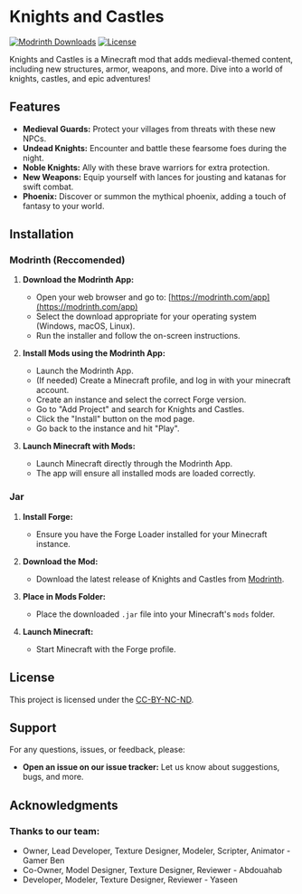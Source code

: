 # Knights and Castles

[![Modrinth Downloads](https://img.shields.io/modrinth/dt/knights-and-castles?logo=modrinth&label=Modrinth%20Downloads&style=flat&color=242629&labelColor=00AF5C&logoColor=white)](https://modrinth.com/mod/knights-and-castles)
[![License](https://img.shields.io/badge/License-CC--BY--NC--ND-blue)](LICENSE)

Knights and Castles is a Minecraft mod that adds medieval-themed content, including new structures, armor, weapons, and more. Dive into a world of knights, castles, and epic adventures!

## Features

*   **Medieval Guards:** Protect your villages from threats with these new NPCs.
*   **Undead Knights:** Encounter and battle these fearsome foes during the night.
*   **Noble Knights:** Ally with these brave warriors for extra protection.
*   **New Weapons:** Equip yourself with lances for jousting and katanas for swift combat.
*   **Phoenix:** Discover or summon the mythical phoenix, adding a touch of fantasy to your world.

## Installation
### Modrinth (Reccomended)
1.  **Download the Modrinth App:**
    * Open your web browser and go to: [https://modrinth.com/app](https://modrinth.com/app)
    * Select the download appropriate for your operating system (Windows, macOS, Linux).
    * Run the installer and follow the on-screen instructions.

2.  **Install Mods using the Modrinth App:**
    * Launch the Modrinth App.
    * (If needed) Create a Minecraft profile, and log in with your minecraft account.
    * Create an instance and select the correct Forge version.
    * Go to "Add Project" and search for Knights and Castles.
    * Click the "Install" button on the mod page.
    * Go back to the instance and hit "Play".

3.  **Launch Minecraft with Mods:**
    * Launch Minecraft directly through the Modrinth App.
    * The app will ensure all installed mods are loaded correctly.

### Jar
1.  **Install Forge:**
    * Ensure you have the Forge Loader installed for your Minecraft instance.

2.  **Download the Mod:**
    * Download the latest release of Knights and Castles from [Modrinth](https://modrinth.com/mod/knights-and-castles).

3.  **Place in Mods Folder:**
    * Place the downloaded `.jar` file into your Minecraft's `mods` folder.

4.  **Launch Minecraft:**
    * Start Minecraft with the Forge profile.

## License

This project is licensed under the [CC-BY-NC-ND](LICENSE).

## Support

For any questions, issues, or feedback, please:

* **Open an issue on our issue tracker:** Let us know about suggestions, bugs, and more.

## Acknowledgments

### Thanks to our team: 
* Owner, Lead Developer, Texture Designer, Modeler, Scripter, Animator - Gamer Ben
* Co-Owner, Model Designer, Texture Designer, Reviewer - Abdouahab
* Developer, Modeler, Texture Designer, Reviewer - Yaseen
